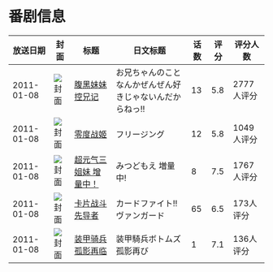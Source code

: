 # 番剧信息

|放送日期|封面|标题|日文标题|话数|评分|评分人数|
|---|---|---|---|---|---|---|
|2011-01-08|![封面](https://lain.bgm.tv/pic/cover/c/b7/b5/9801_dOz6d.jpg)|[腹黑妹妹控兄记](https://bangumi.tv/subject/9801)|お兄ちゃんのことなんかぜんぜん好きじゃないんだからねっ!!|13|5.8|2777人评分|
|2011-01-08|![封面](https://lain.bgm.tv/pic/cover/c/f2/50/10040_OXP3O.jpg)|[零度战姬](https://bangumi.tv/subject/10040)|フリージング|12|5.8|1049人评分|
|2011-01-08|![封面](https://lain.bgm.tv/pic/cover/c/49/10/10071_XZbYl.jpg)|[超元气三姐妹 增量中！](https://bangumi.tv/subject/10071)|みつどもえ 増量中!|8|7.5|1767人评分|
|2011-01-08|![封面](https://lain.bgm.tv/pic/cover/c/df/b8/10225_2FZfq.jpg)|[卡片战斗先导者](https://bangumi.tv/subject/10225)|カードファイト!! ヴァンガード|65|6.5|173人评分|
|2011-01-08|![封面](https://lain.bgm.tv/pic/cover/c/ca/ca/41736_mRTmh.jpg)|[装甲骑兵 孤影再临](https://bangumi.tv/subject/41736)|装甲騎兵ボトムズ 孤影再び|1|7.1|136人评分|
